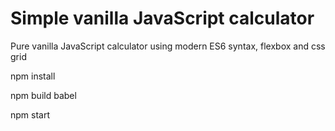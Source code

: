 # Simple vanilla JavaScript calculator
Pure vanilla JavaScript calculator using modern ES6 syntax, flexbox and css grid

npm install

npm build babel 

npm start 

